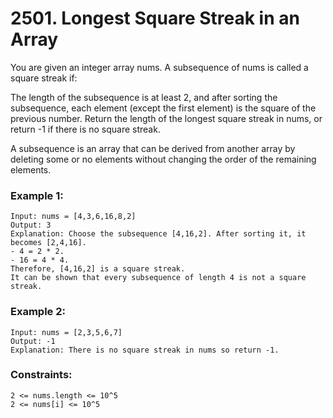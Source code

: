 # 2501. Longest Square Streak in an Array

You are given an integer array nums. A subsequence of nums is called a square streak if:

The length of the subsequence is at least 2, and
after sorting the subsequence, each element (except the first element) is the square of the previous number.
Return the length of the longest square streak in nums, or return -1 if there is no square streak.

A subsequence is an array that can be derived from another array by deleting some or no elements without changing the order of the remaining elements.

 

### Example 1:
```
Input: nums = [4,3,6,16,8,2]
Output: 3
Explanation: Choose the subsequence [4,16,2]. After sorting it, it becomes [2,4,16].
- 4 = 2 * 2.
- 16 = 4 * 4.
Therefore, [4,16,2] is a square streak.
It can be shown that every subsequence of length 4 is not a square streak.
```
### Example 2:
```
Input: nums = [2,3,5,6,7]
Output: -1
Explanation: There is no square streak in nums so return -1.
```

### Constraints:
```
2 <= nums.length <= 10^5
2 <= nums[i] <= 10^5
```

